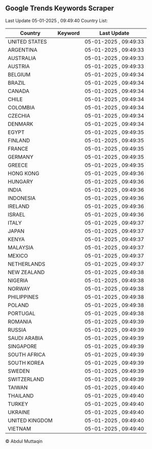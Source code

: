 
## Google Trends Keywords Scraper

Last Update 05-01-2025 , 09:49:40
Country List:

| Country | Keyword | Last Update |
| --- | --- | --- |
| UNITED STATES |  | 05-01-2025 , 09:49:33 |
| ARGENTINA |  | 05-01-2025 , 09:49:33 |
| AUSTRALIA |  | 05-01-2025 , 09:49:33 |
| AUSTRIA |  | 05-01-2025 , 09:49:33 |
| BELGIUM |  | 05-01-2025 , 09:49:34 |
| BRAZIL |  | 05-01-2025 , 09:49:34 |
| CANADA |  | 05-01-2025 , 09:49:34 |
| CHILE |  | 05-01-2025 , 09:49:34 |
| COLOMBIA |  | 05-01-2025 , 09:49:34 |
| CZECHIA |  | 05-01-2025 , 09:49:34 |
| DENMARK |  | 05-01-2025 , 09:49:34 |
| EGYPT |  | 05-01-2025 , 09:49:35 |
| FINLAND |  | 05-01-2025 , 09:49:35 |
| FRANCE |  | 05-01-2025 , 09:49:35 |
| GERMANY |  | 05-01-2025 , 09:49:35 |
| GREECE |  | 05-01-2025 , 09:49:35 |
| HONG KONG |  | 05-01-2025 , 09:49:36 |
| HUNGARY |  | 05-01-2025 , 09:49:36 |
| INDIA |  | 05-01-2025 , 09:49:36 |
| INDONESIA |  | 05-01-2025 , 09:49:36 |
| IRELAND |  | 05-01-2025 , 09:49:36 |
| ISRAEL |  | 05-01-2025 , 09:49:36 |
| ITALY |  | 05-01-2025 , 09:49:37 |
| JAPAN |  | 05-01-2025 , 09:49:37 |
| KENYA |  | 05-01-2025 , 09:49:37 |
| MALAYSIA |  | 05-01-2025 , 09:49:37 |
| MEXICO |  | 05-01-2025 , 09:49:37 |
| NETHERLANDS |  | 05-01-2025 , 09:49:37 |
| NEW ZEALAND |  | 05-01-2025 , 09:49:38 |
| NIGERIA |  | 05-01-2025 , 09:49:38 |
| NORWAY |  | 05-01-2025 , 09:49:38 |
| PHILIPPINES |  | 05-01-2025 , 09:49:38 |
| POLAND |  | 05-01-2025 , 09:49:38 |
| PORTUGAL |  | 05-01-2025 , 09:49:38 |
| ROMANIA |  | 05-01-2025 , 09:49:39 |
| RUSSIA |  | 05-01-2025 , 09:49:39 |
| SAUDI ARABIA |  | 05-01-2025 , 09:49:39 |
| SINGAPORE |  | 05-01-2025 , 09:49:39 |
| SOUTH AFRICA |  | 05-01-2025 , 09:49:39 |
| SOUTH KOREA |  | 05-01-2025 , 09:49:39 |
| SWEDEN |  | 05-01-2025 , 09:49:39 |
| SWITZERLAND |  | 05-01-2025 , 09:49:39 |
| TAIWAN |  | 05-01-2025 , 09:49:40 |
| THAILAND |  | 05-01-2025 , 09:49:40 |
| TURKEY |  | 05-01-2025 , 09:49:40 |
| UKRAINE |  | 05-01-2025 , 09:49:40 |
| UNITED KINGDOM |  | 05-01-2025 , 09:49:40 |
| VIETNAM |  | 05-01-2025 , 09:49:40 |

© Abdul Muttaqin
